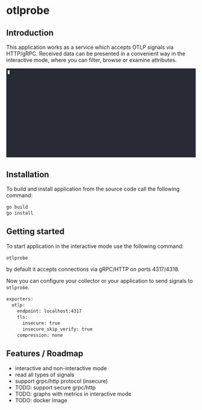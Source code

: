 # otlprobe

## Introduction

This  application works as a service which accepts OTLP signals via HTTP/gRPC.
Received data can be presented in a convenient way in the interactive mode, where you can filter, browse or examine attributes.

![Image](demo.gif)

## Installation

To build and install application from the source code call the following command:

```
go build
go install
```

## Getting started

To start application in the interactive mode use the following command:

```
otlprobe
```

by default it accepts connections via gRPC/HTTP on ports 4317/4318.

Now you can configure your collector or your application to send signals to `otlprobe`.

```
exporters:
  otlp:
    endpoint: localhost:4317
    tls:
      insecure: true
      insecure_skip_verify: true
    compression: none
```

## Features / Roadmap

* interactive and non-interactive mode
* read all types of signals
* support grpc/http protocol (insecure)
* TODO: support secure grpc/http
* TODO: graphs with metrics in interactive mode
* TODO: docker image
